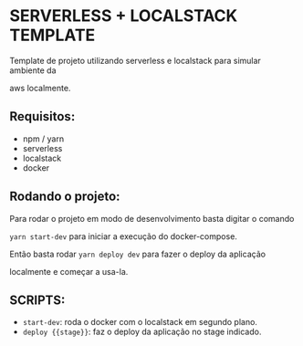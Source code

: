 # SERVERLESS + LOCALSTACK TEMPLATE

Template de projeto utilizando serverless e localstack para simular ambiente da

aws localmente.

## Requisitos:
- npm / yarn
- serverless
- localstack
- docker

## Rodando o projeto:

Para rodar o projeto em modo de desenvolvimento basta digitar o comando 

`yarn start-dev` para iniciar a execução do docker-compose.

Então basta rodar `yarn deploy dev` para fazer o deploy da aplicação 

localmente e começar a usa-la.

## SCRIPTS:

- `start-dev`: roda o docker com o localstack em segundo plano.
- `deploy {{stage}}`: faz o deploy da aplicação no stage indicado.

